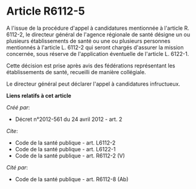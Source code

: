 # Article R6112-5

A l'issue de la procédure d'appel à candidatures mentionnée à l'article R. 6112-2, le directeur général de l'agence régionale
de santé désigne un ou plusieurs établissements de santé ou une ou plusieurs personnes mentionnés à l'article L. 6112-2 qui
seront chargés d'assurer la mission concernée, sous réserve de l'application éventuelle de l'article L. 6122-1. 

Cette décision est prise après avis des fédérations représentant les établissements de santé, recueilli de manière
collégiale. 

Le directeur général peut déclarer l'appel à candidatures infructueux.

**Liens relatifs à cet article**

_Créé par_:

  - Décret n°2012-561 du 24 avril 2012 - art. 2

_Cite_:

  - Code de la santé publique - art. L6112-2
  - Code de la santé publique - art. L6122-1
  - Code de la santé publique - art. R6112-2 (V)

_Cité par_:

  - Code de la santé publique - art. R6112-8 (Ab)
